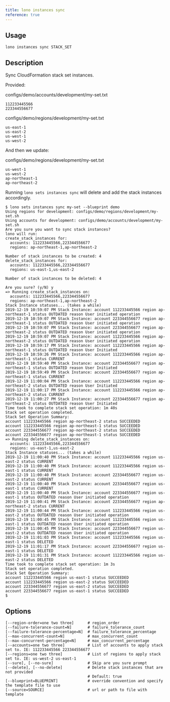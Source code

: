 ```yaml
---
title: lono instances sync
reference: true
---
```


## Usage

    lono instances sync STACK_SET

## Description

Sync CloudFormation stack set instances.

Provided:

configs/demo/accounts/development/my-set.txt

    112233445566
    223344556677

configs/demo/regions/development/my-set.txt

    us-east-1
    us-east-2
    us-west-1
    us-west-2

And then we update:

configs/demo/regions/development/my-set.txt

    us-west-1
    us-west-2
    ap-northeast-1
    ap-northeast-2

Running `lono sets instances sync` will delete and add the stack instances accordingly.

    $ lono sets instances sync my-set --blueprint demo
    Using regions for development: configs/demo/regions/development/my-set.sh
    Using accounts for development: configs/demo/accounts/development/my-set.sh
    Are you sure you want to sync stack instances?
    lono will run:
    create_stack_instances for:
      accounts: 112233445566,223344556677
      regions: ap-northeast-1,ap-northeast-2

    Number of stack instances to be created: 4
    delete_stack_instances for:
      accounts: 112233445566,223344556677
      regions: us-east-1,us-east-2

    Number of stack instances to be deleted: 4

    Are you sure? (y/N) y
    => Running create_stack_instances on:
      accounts: 112233445566,223344556677
      regions: ap-northeast-1,ap-northeast-2
    Stack Instance statuses... (takes a while)
    2019-12-19 10:59:07 PM Stack Instance: account 112233445566 region ap-northeast-1 status OUTDATED reason User initiated operation
    2019-12-19 10:59:07 PM Stack Instance: account 223344556677 region ap-northeast-1 status OUTDATED reason User initiated operation
    2019-12-19 10:59:07 PM Stack Instance: account 223344556677 region ap-northeast-2 status OUTDATED reason User initiated operation
    2019-12-19 10:59:07 PM Stack Instance: account 112233445566 region ap-northeast-2 status OUTDATED reason User initiated operation
    2019-12-19 10:59:17 PM Stack Instance: account 112233445566 region ap-northeast-1 status OUTDATED reason User Initiated
    2019-12-19 10:59:26 PM Stack Instance: account 112233445566 region ap-northeast-1 status CURRENT
    2019-12-19 10:59:40 PM Stack Instance: account 223344556677 region ap-northeast-1 status OUTDATED reason User Initiated
    2019-12-19 10:59:49 PM Stack Instance: account 223344556677 region ap-northeast-1 status CURRENT
    2019-12-19 11:00:04 PM Stack Instance: account 112233445566 region ap-northeast-2 status OUTDATED reason User Initiated
    2019-12-19 11:00:17 PM Stack Instance: account 112233445566 region ap-northeast-2 status CURRENT
    2019-12-19 11:00:27 PM Stack Instance: account 223344556677 region ap-northeast-2 status OUTDATED reason User Initiated
    Time took to complete stack set operation: 1m 40s
    Stack set operation completed.
    Stack Set Operation Summary:
    account 112233445566 region ap-northeast-2 status SUCCEEDED
    account 112233445566 region ap-northeast-1 status SUCCEEDED
    account 223344556677 region ap-northeast-2 status SUCCEEDED
    account 223344556677 region ap-northeast-1 status SUCCEEDED
    => Running delete_stack_instances on:
      accounts: 112233445566,223344556677
      regions: us-east-1,us-east-2
    Stack Instance statuses... (takes a while)
    2019-12-19 11:00:40 PM Stack Instance: account 112233445566 region us-east-2 status CURRENT
    2019-12-19 11:00:40 PM Stack Instance: account 112233445566 region us-east-1 status CURRENT
    2019-12-19 11:00:40 PM Stack Instance: account 223344556677 region us-east-2 status CURRENT
    2019-12-19 11:00:40 PM Stack Instance: account 223344556677 region us-east-1 status CURRENT
    2019-12-19 11:00:40 PM Stack Instance: account 223344556677 region us-east-1 status OUTDATED reason User initiated operation
    2019-12-19 11:00:41 PM Stack Instance: account 223344556677 region ap-northeast-2 status CURRENT
    2019-12-19 11:00:44 PM Stack Instance: account 112233445566 region us-east-2 status OUTDATED reason User initiated operation
    2019-12-19 11:00:45 PM Stack Instance: account 112233445566 region us-east-1 status OUTDATED reason User initiated operation
    2019-12-19 11:00:45 PM Stack Instance: account 223344556677 region us-east-2 status OUTDATED reason User initiated operation
    2019-12-19 11:01:03 PM Stack Instance: account 112233445566 region us-east-1 status DELETED
    2019-12-19 11:01:17 PM Stack Instance: account 223344556677 region us-east-1 status DELETED
    2019-12-19 11:01:31 PM Stack Instance: account 112233445566 region us-east-2 status DELETED
    Time took to complete stack set operation: 1m 3s
    Stack set operation completed.
    Stack Set Operation Summary:
    account 112233445566 region us-east-1 status SUCCEEDED
    account 112233445566 region us-east-2 status SUCCEEDED
    account 223344556677 region us-east-2 status SUCCEEDED
    account 223344556677 region us-east-1 status SUCCEEDED
    $


## Options

```
[--region-order=one two three]      # region_order
[--failure-tolerance-count=N]       # failure_tolerance_count
[--failure-tolerance-percentage=N]  # failure_tolerance_percentage
[--max-concurrent-count=N]          # max_concurrent_count
[--max-concurrent-percentage=N]     # max_concurrent_percentage
[--accounts=one two three]          # List of accounts to apply stack set to. IE: 112233445566 223344556677
[--regions=one two three]           # List of regions to apply stack set to. IE: us-west-2 us-east-1
[--sure], [--no-sure]               # Skip are you sure prompt
[--delete], [--no-delete]           # Delete stack instances that are not provided
                                    # Default: true
[--blueprint=BLUEPRINT]             # override convention and specify the template file to use
[--source=SOURCE]                   # url or path to file with template
```

